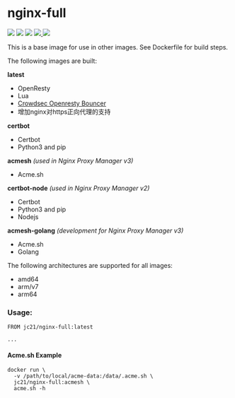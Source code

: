 # nginx-full

<p>
  <img src="https://img.shields.io/badge/openresty-1.21.4.2-green.svg?style=for-the-badge">
  <img src="https://img.shields.io/badge/lua-5.1.5-green.svg?style=for-the-badge">
  <img src="https://img.shields.io/badge/luarocks-3.3.1-green.svg?style=for-the-badge">
  <a href="https://hub.docker.com/repository/docker/jc21/nginx-full">
    <img src="https://img.shields.io/docker/stars/jc21/nginx-full.svg?style=for-the-badge">
  </a>
  <a href="https://hub.docker.com/repository/docker/jc21/nginx-full">
    <img src="https://img.shields.io/docker/pulls/jc21/nginx-full.svg?style=for-the-badge">
  </a>
</p>

This is a base image for use in other images. See Dockerfile for build steps.

The following images are built:

**latest**
- OpenResty
- Lua
- [Crowdsec Openresty Bouncer](https://github.com/crowdsecurity/cs-openresty-bouncer)
- 增加nginx对https正向代理的支持

**certbot**
- Certbot
- Python3 and pip

**acmesh** _(used in Nginx Proxy Manager v3)_
- Acme.sh

**certbot-node** _(used in Nginx Proxy Manager v2)_
- Certbot
- Python3 and pip
- Nodejs

**acmesh-golang** _(development for Nginx Proxy Manager v3)_
- Acme.sh
- Golang

The following architectures are supported for all images:

- amd64
- arm/v7
- arm64

### Usage:

```
FROM jc21/nginx-full:latest

...
```

#### Acme.sh Example

```
docker run \
  -v /path/to/local/acme-data:/data/.acme.sh \
  jc21/nginx-full:acmesh \
  acme.sh -h
```

